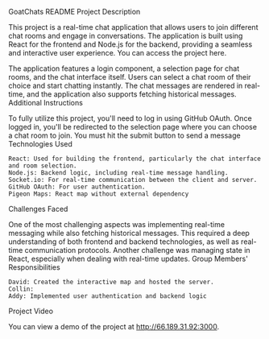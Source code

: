GoatChats README 
Project Description

This project is a real-time chat application that allows users to join different chat rooms and engage in conversations. The application is built using React for the frontend and Node.js for the backend, providing a seamless and interactive user experience. You can access the project here.

The application features a login component, a selection page for chat rooms, and the chat interface itself. Users can select a chat room of their choice and start chatting instantly. The chat messages are rendered in real-time, and the application also supports fetching historical messages.
Additional Instructions

To fully utilize this project, you'll need to log in using GitHub OAuth. Once logged in, you'll be redirected to the selection page where you can choose a chat room to join. You must hit the submit button to send a message
Technologies Used

    React: Used for building the frontend, particularly the chat interface and room selection.
    Node.js: Backend logic, including real-time message handling.
    Socket.io: For real-time communication between the client and server.
    GitHub OAuth: For user authentication.
    Pigeon Maps: React map without external dependency

Challenges Faced

One of the most challenging aspects was implementing real-time messaging while also fetching historical messages. This required a deep understanding of both frontend and backend technologies, as well as real-time communication protocols. Another challenge was managing state in React, especially when dealing with real-time updates.
Group Members' Responsibilities

    David: Created the interactive map and hosted the server.
    Collin: 
    Addy: Implemented user authentication and backend logic

Project Video

You can view a demo of the project at http://66.189.31.92:3000.

